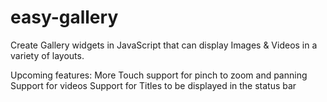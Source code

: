 # easy-gallery
Create Gallery widgets in JavaScript that can display Images &amp; Videos in a variety of layouts.

Upcoming features:
More Touch support for pinch to zoom and panning
Support for videos
Support for Titles to be displayed in the status bar
